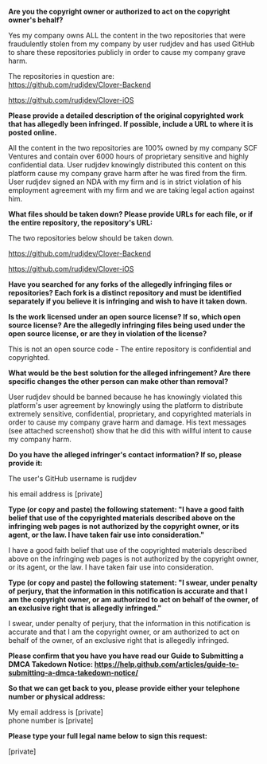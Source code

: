 **Are you the copyright owner or authorized to act on the copyright owner's behalf?**

Yes my company owns ALL the content in the two repositories that were fraudulently stolen from my company by user rudjdev and has used GitHub to share these repositories publicly in order to cause my company grave harm.

The repositories in question are:  
https://github.com/rudjdev/Clover-Backend

https://github.com/rudjdev/Clover-iOS

**Please provide a detailed description of the original copyrighted work that has allegedly been infringed. If possible, include a URL to where it is posted online.**

All the content in the two repositories are 100% owned by my company SCF Ventures and contain over 6000 hours of proprietary sensitive and highly confidential data. User rudjdev knowingly distributed this content on this platform cause my company grave harm after he was fired from the firm. User rudjdev signed an NDA with my firm and is in strict violation of his employment agreement with my firm and we are taking legal action against him.

**What files should be taken down? Please provide URLs for each file, or if the entire repository, the repository's URL:**

The two repositories below should be taken down.

https://github.com/rudjdev/Clover-Backend

https://github.com/rudjdev/Clover-iOS

**Have you searched for any forks of the allegedly infringing files or repositories? Each fork is a distinct repository and must be identified separately if you believe it is infringing and wish to have it taken down.**

**Is the work licensed under an open source license? If so, which open source license? Are the allegedly infringing files being used under the open source license, or are they in violation of the license?**

This is not an open source code - The entire repository is confidential and copyrighted.

**What would be the best solution for the alleged infringement? Are there specific changes the other person can make other than removal?**

User rudjdev should be banned because he has knowingly violated this platform's user agreement by knowingly using the platform to distribute extremely sensitive, confidential, proprietary, and copyrighted materials in order to cause my company grave harm and damage. His text messages (see attached screenshot) show that he did this with willful intent to cause my company harm.

**Do you have the alleged infringer's contact information? If so, please provide it:**

The user's GitHub username is rudjdev

his email address is [private]

**Type (or copy and paste) the following statement: "I have a good faith belief that use of the copyrighted materials described above on the infringing web pages is not authorized by the copyright owner, or its agent, or the law. I have taken fair use into consideration."**

I have a good faith belief that use of the copyrighted materials described above on the infringing web pages is not authorized by the copyright owner, or its agent, or the law. I have taken fair use into consideration.

**Type (or copy and paste) the following statement: "I swear, under penalty of perjury, that the information in this notification is accurate and that I am the copyright owner, or am authorized to act on behalf of the owner, of an exclusive right that is allegedly infringed."**

I swear, under penalty of perjury, that the information in this notification is accurate and that I am the copyright owner, or am authorized to act on behalf of the owner, of an exclusive right that is allegedly infringed.

**Please confirm that you have you have read our Guide to Submitting a DMCA Takedown Notice: https://help.github.com/articles/guide-to-submitting-a-dmca-takedown-notice/**

**So that we can get back to you, please provide either your telephone number or physical address:**

My email address is [private]  
phone number is [private]

**Please type your full legal name below to sign this request:**

[private]
